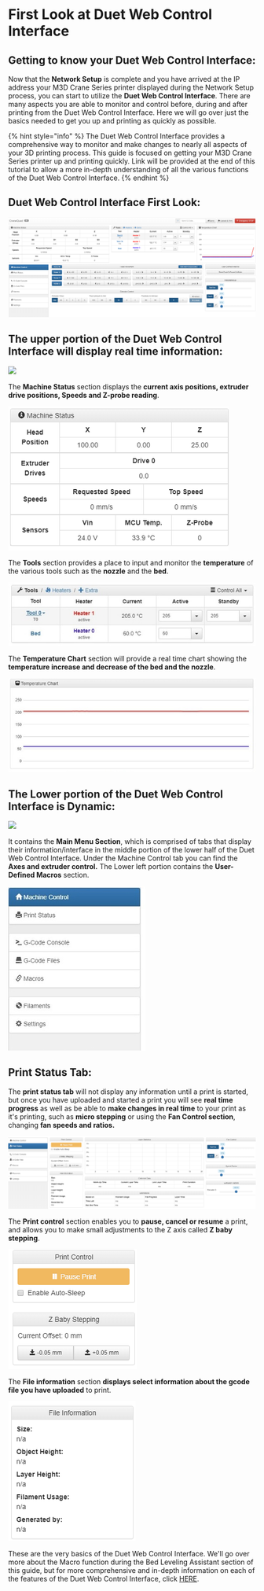 # First Look at Duet Web Control Interface

## Getting to know your Duet Web Control Interface: <a id="getting-to-know-your-duet-web-control-interface"></a>

Now that the **Network Setup** is complete and you have arrived at the IP address your M3D Crane Series printer displayed during the Network Setup process, you can start to utilize the **Duet Web Control Interface**. There are many aspects you are able to monitor and control before, during and after printing from the Duet Web Control Interface. Here we will go over just the basics needed to get you up and printing as quickly as possible.

{% hint style="info" %}
The Duet Web Control Interface provides a comprehensive way to monitor and make changes to nearly all aspects of your 3D printing process. This guide is focused on getting your M3D Crane Series printer up and printing quickly. Link will be provided at the end of this tutorial to allow a more in-depth understanding of all the various functions of the Duet Web Control Interface.
{% endhint %}

## Duet Web Control Interface First Look: <a id="duet-web-control-interface-first-look"></a>

![ Duet Web Control Interface](../.gitbook/assets/quadduet1.png)

## The upper portion of the Duet Web Control Interface will display real time information: <a id="the-upper-portion-of-the-duet-web-control-interface-will-display-real-time-information"></a>

![](https://blobscdn.gitbook.com/v0/b/gitbook-28427.appspot.com/o/assets%2F-LHsKN4t1c1PNlAAcU9y%2F-LP-KHnOi0PK10VX4-4_%2F-LP-PBf5cyt2o9I3Tp3l%2FDuet1.png?alt=media&token=1a28a08d-eff9-4f4a-9887-df6bf4c13af3)

The **Machine Status** section displays the **current axis positions, extruder drive positions, Speeds and Z-probe reading**.

![Machine Status](../.gitbook/assets/duet4.png)

 The **Tools** section provides a place to input and monitor the **temperature** of the various tools such as the **nozzle** and the **bed**.

![Tools](../.gitbook/assets/duettools.jpg)

 The **Temperature Chart** section will provide a real time chart showing the **temperature increase and decrease of the bed and the nozzle**. 

![Temperature Chart](../.gitbook/assets/duettempchart.jpg)

## The Lower portion of the Duet Web Control Interface is Dynamic: <a id="the-lower-portion-of-the-duet-web-control-interface-is-dynamic"></a>

![](https://blobscdn.gitbook.com/v0/b/gitbook-28427.appspot.com/o/assets%2F-LHsKN4t1c1PNlAAcU9y%2F-LP-KHnOi0PK10VX4-4_%2F-LP-Qs1EIkn4NcqwWhKW%2FDuet5.png?alt=media&token=ebccf83b-80cf-47e5-9b36-89aebd2fcf29)

 It contains the **Main Menu Section**, which is comprised of tabs that display their information/interface in the middle portion of the lower half of the Duet Web Control Interface. Under the Machine Control tab you can find the **Axes and extruder control.** The Lower left portion contains the **User-Defined Macros** section.

![Main Menu](../.gitbook/assets/duetmachinecontrol.jpg)

## Print Status Tab: <a id="print-status-tab"></a>

The **print status tab** will not display any information until a print is started, but once you have uploaded and started a print you will see **real time progress** as well as be able to **make changes in real time** to your print as it's printing, such as **micro stepping** or using the **Fan Control section**, changing **fan speeds and ratios.**

![Print Status Tab](../.gitbook/assets/duet6%20%281%29.png)

 The **Print control** section enables you to **pause, cancel or resume** a print, and allows you to make small adjustments to the Z axis called **Z baby stepping**.

![Print Control ](../.gitbook/assets/duet6printcontrol.png)

 The **File information** section **displays select information about the gcode file you have uploaded** to print.

![File Information](../.gitbook/assets/duet6.png)

These are the very basics of the Duet Web Control Interface. We'll go over more about the Macro function during the Bed Leveling Assistant section of this guide, but for more comprehensive and in-depth information on each of the features of the Duet Web Control Interface, click [HERE](https://duet3d.dozuki.com/Wiki/Duet_Web_Control_Manual#Section_Overview).

